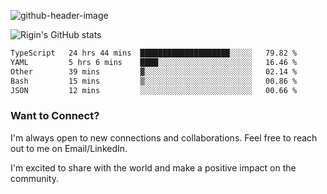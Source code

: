 
![github-header-image](https://github.com/riginoommen/riginoommen/assets/3840244/889cae65-df55-4cda-86cc-bf21bf1f2e96)

![Rigin's GitHub stats](https://github-readme-stats.vercel.app/api?username=riginoommen\&show_icons=true\&show=reviews,discussions_started,discussions_answered,prs_merged,prs_merged_percentage)


<!--START_SECTION:waka-->

```txt
TypeScript   24 hrs 44 mins  ████████████████████░░░░░   79.82 %
YAML         5 hrs 6 mins    ████░░░░░░░░░░░░░░░░░░░░░   16.46 %
Other        39 mins         ▓░░░░░░░░░░░░░░░░░░░░░░░░   02.14 %
Bash         15 mins         ▒░░░░░░░░░░░░░░░░░░░░░░░░   00.86 %
JSON         12 mins         ░░░░░░░░░░░░░░░░░░░░░░░░░   00.66 %
```

<!--END_SECTION:waka-->

### Want to Connect?

I'm always open to new connections and collaborations. Feel free to reach out to me on Email/LinkedIn.

I'm excited to share with the world and make a positive impact on the community.

